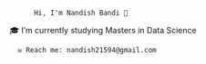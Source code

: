           
          Hi, I'm Nandish Bandi 👋
          
🎓 I’m currently studying Masters in Data Science

      ✉️ Reach me: nandish21594@gmail.com

